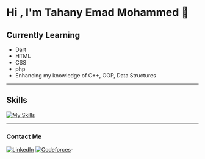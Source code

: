 # Hi , I'm Tahany Emad Mohammed 👋


## Currently Learning
- Dart
- HTML
- CSS
- php
- Enhancing my knowledge of C++, OOP, Data Structures

---

## Skills 
[![My Skills](https://skillicons.dev/icons?i=cpp,dart,html,css,php&perline=3)](https://skillicons.dev)

---

### Contact Me 
[![LinkedIn](https://img.shields.io/badge/LinkedIn-%230A66C2.svg?style=for-the-badge&logo=linkedin&logoColor=white)](https://www.linkedin.com/in/tahany-emad-1637072b0?utm_source=share&utm_campaign=share_via&utm_content=profile&utm_medium=android_app ) 
[![Codeforces](https://img.shields.io/badge/Codeforces-%231F8ACB.svg?style=for-the-badge&logo=codeforces&logoColor=white)](https://codeforces.com/profile/Tahany_)-
